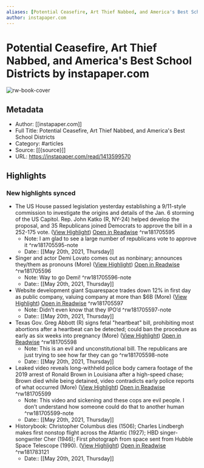 ```yaml
---
aliases: [Potential Ceasefire, Art Thief Nabbed, and America's Best School Districts, Potential Ceasefire, Art Thief Nabbed, and America's Best School Districts]
author: instapaper.com
---
```

# Potential Ceasefire, Art Thief Nabbed, and America's Best School Districts by instapaper.com

![rw-book-cover](https://readwise-assets.s3.amazonaws.com/static/images/article1.be68295a7e40.png)

## Metadata
- Author: [[instapaper.com]]
- Full Title: Potential Ceasefire, Art Thief Nabbed, and America's Best School Districts
- Category: #articles
- Source: [[{source}]]
- URL: https://instapaper.com/read/1413599570

## Highlights
### New highlights synced
- The US House passed legislation yesterday establishing a 9/11-style commission to investigate the origins and details of the Jan. 6 storming of the US Capitol. Rep. John Katko (R, NY-24) helped develop the proposal, and 35 Republicans joined Democrats to approve the bill in a 252-175 vote. ([View Highlight](https://instapaper.com/read/1413599570/16439817)) [Open in Readwise](https://readwise.io/open/181705595) ^rw181705595
    - Note: I am glad to see a large number of republicans vote to approve it ^rw181705595-note
    - Date:: [[May 20th, 2021, Thursday]]
- Singer and actor Demi Lovato comes out as 
 nonbinary; announces they/them as pronouns (More) ([View Highlight](https://instapaper.com/read/1413599570/16439821)) [Open in Readwise](https://readwise.io/open/181705596) ^rw181705596
    - Note: Way to go Demi! ^rw181705596-note
    - Date:: [[May 20th, 2021, Thursday]]
- Website development giant Squarespace trades down 12% in first day as public company, valuing company at more than $6B (More) ([View Highlight](https://instapaper.com/read/1413599570/16439834)) [Open in Readwise](https://readwise.io/open/181705597) ^rw181705597
    - Note: Didn’t even know that they IPO’d ^rw181705597-note
    - Date:: [[May 20th, 2021, Thursday]]
- Texas Gov. Greg Abbott (R) signs fetal "heartbeat" bill, prohibiting most abortions after a heartbeat can be detected; could ban the procedure as early as six weeks into pregnancy (More) ([View Highlight](https://instapaper.com/read/1413599570/16439847)) [Open in Readwise](https://readwise.io/open/181705598) ^rw181705598
    - Note: This is an evil and unconstitutional bill. The republicans are just trying to see how far they can go ^rw181705598-note
    - Date:: [[May 20th, 2021, Thursday]]
- Leaked video reveals long-withheld police body camera footage of the 2019 arrest of Ronald Brown in Louisiana after a high-speed chase; Brown died while being detained, video contradicts early police reports of what occurred (More) ([View Highlight](https://instapaper.com/read/1413599570/16439855)) [Open in Readwise](https://readwise.io/open/181705599) ^rw181705599
    - Note: This video and sickening and these cops are evil people. I don’t understand how someone could do that to another human ^rw181705599-note
    - Date:: [[May 20th, 2021, Thursday]]
- Historybook: Christopher Columbus dies (1506); Charles Lindbergh makes first nonstop flight across the Atlantic (1927); HBD singer-songwriter Cher (1946); First photograph from space sent from Hubble Space Telescope (1990). ([View Highlight](https://instapaper.com/read/1413599570/16442855)) [Open in Readwise](https://readwise.io/open/181783121) ^rw181783121
    - Date:: [[May 20th, 2021, Thursday]]

